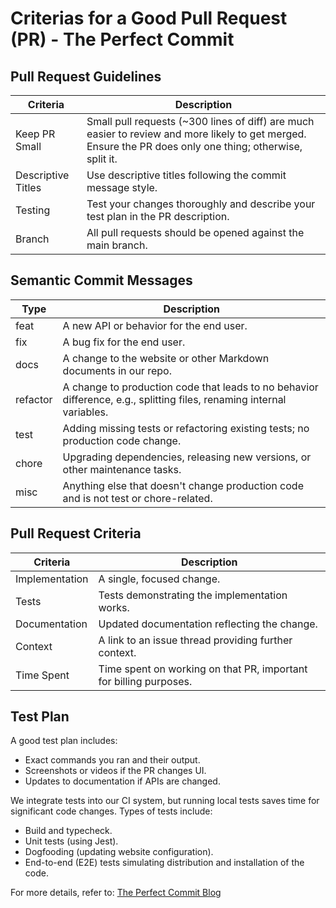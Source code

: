 # Criterias for a Good Pull Request (PR) - The Perfect Commit

## Pull Request Guidelines

| Criteria | Description |
|----------|-------------|
| Keep PR Small | Small pull requests (~300 lines of diff) are much easier to review and more likely to get merged. Ensure the PR does only one thing; otherwise, split it. |
| Descriptive Titles | Use descriptive titles following the commit message style. |
| Testing | Test your changes thoroughly and describe your test plan in the PR description. |
| Branch | All pull requests should be opened against the main branch. |

## Semantic Commit Messages

| Type | Description |
|------|-------------|
| feat | A new API or behavior for the end user. |
| fix | A bug fix for the end user. |
| docs | A change to the website or other Markdown documents in our repo. |
| refactor | A change to production code that leads to no behavior difference, e.g., splitting files, renaming internal variables. |
| test | Adding missing tests or refactoring existing tests; no production code change. |
| chore | Upgrading dependencies, releasing new versions, or other maintenance tasks. |
| misc | Anything else that doesn't change production code and is not test or chore-related. |

## Pull Request Criteria

| Criteria | Description |
|----------|-------------|
| Implementation | A single, focused change. |
| Tests | Tests demonstrating the implementation works. |
| Documentation | Updated documentation reflecting the change. |
| Context | A link to an issue thread providing further context. |
| Time Spent | Time spent on working on that PR, important for billing purposes. |

## Test Plan

A good test plan includes:
- Exact commands you ran and their output.
- Screenshots or videos if the PR changes UI.
- Updates to documentation if APIs are changed.

We integrate tests into our CI system, but running local tests saves time for significant code changes. Types of tests include:
- Build and typecheck.
- Unit tests (using Jest).
- Dogfooding (updating website configuration).
- End-to-end (E2E) tests simulating distribution and installation of the code.

For more details, refer to: [The Perfect Commit Blog](https://simonwillison.net/2022/Oct/29/the-perfect-commit/)
